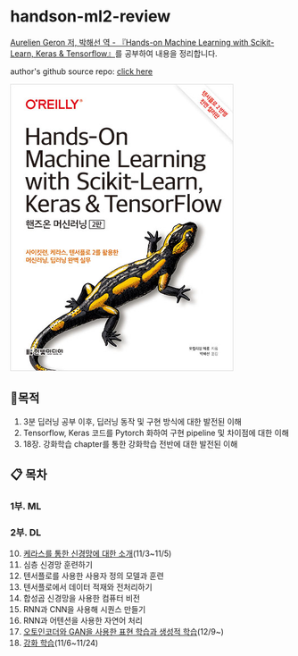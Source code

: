 # handson-ml2-review
<a href="https://www.hanbit.co.kr/media/books/book_view.html?p_code=B7033438574">Aurelien Geron 저, 박해선 역 - 『Hands-on Machine Learning with Scikit-Learn, Keras & Tensorflow』</a>를 공부하여 내용을 정리합니다.

author's github source repo: <a href="https://github.com/ageron/handson-ml2">click here</a>

![bookcover](img/bookcover.jpg)





## :dart: ​목적

1. 3분 딥러닝 공부 이후, 딥러닝 동작 및 구현 방식에 대한 발전된 이해
2. Tensorflow, Keras 코드를 Pytorch 화하여 구현 pipeline 및 차이점에 대한 이해 
3. 18장. 강화학습 chapter를 통한 강화학습 전반에 대한 발전된 이해 



## :clipboard: 목차

### 1부. ML

### 2부. DL

10. <a href="https://github.com/JerryKwon/handson-ml2-review/blob/main/part2.%20DL/10.%20%EC%BC%80%EB%9D%BC%EC%8A%A4%EB%A5%BC%20%EC%82%AC%EC%9A%A9%ED%95%9C%20%EC%9D%B8%EA%B3%B5%20%EC%8B%A0%EA%B2%BD%EB%A7%9D%20%EC%86%8C%EA%B0%9C/10.%20%EC%BC%80%EB%9D%BC%EC%8A%A4%EB%A5%BC%20%EC%82%AC%EC%9A%A9%ED%95%9C%20%EC%9D%B8%EA%B3%B5%20%EC%8B%A0%EA%B2%BD%EB%A7%9D%20%EC%86%8C%EA%B0%9C.ipynb">케라스를 통한 신경망에 대한 소개</a>(11/3~11/5)
11. 심층 신경망 훈련하기
12. 텐서플로를 사용한 사용자 정의 모델과 훈련
13. 텐서플로에서 데이터 적재와 전처리하기
14. 합성곱 신경망을 사용한 컴퓨터 비전
15. RNN과 CNN을 사용해 시퀀스 만들기
16. RNN과 어텐션을 사용한 자연어 처리
17. <a href="part2.\ DL/17.\ 오토인코더와\ GAN을\ 사용한\ 표현\ 학습과\ 생성적\ 학습/17.\ 오토인코더와\ GAN을\ 사용한\ 표현\ 학습과\ 생성적\ 학습.ipynb">오토인코더와 GAN을 사용한 표현 학습과 생성적 학습</a>(12/9~)
18. <a href="https://github.com/JerryKwon/handson-ml2-review/blob/main/part2.%20DL/18.%20%EA%B0%95%ED%99%94%20%ED%95%99%EC%8A%B5/18.%20%EA%B0%95%ED%99%94%20%ED%95%99%EC%8A%B5.ipynb">강화 학습</a>(11/6~11/24) 